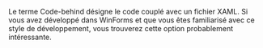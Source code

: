 ﻿Le terme Code-behind désigne le code couplé avec un fichier XAML.  Si vous avez développé dans WinForms et que vous êtes familiarisé avec ce style de développement, vous trouverez cette option probablement intéressante.
